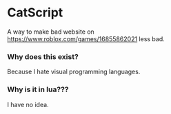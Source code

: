 # CatScript
A way to make bad website on https://www.roblox.com/games/16855862021 less bad.

### Why does this exist?
Because I hate visual programming languages.

### Why is it in lua???
I have no idea.